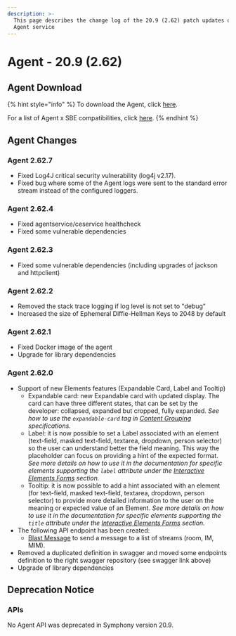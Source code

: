 ```yaml
---
description: >-
  This page describes the change log of the 20.9 (2.62) patch updates of the
  Agent service
---
```


# Agent - 20.9 (2.62)

## Agent Download

{% hint style="info" %}
To download the Agent, click [here](https://docs.developers.symphony.com/admin-guide/agent-guide/agent-download).

For a list of Agent x SBE compatibilities, click [here](../../../agent-guide/sbe-x-agent-compatibility-matrix.md).
{% endhint %}

## Agent Changes

### Agent 2.62.7

* Fixed Log4J critical security vulnerability (log4j v2.17).
* Fixed bug where some of the Agent logs were sent to the standard error stream instead of the configured loggers.

### Agent 2.62.4

* Fixed agentservice/ceservice healthcheck
* Fixed some vulnerable dependencies

### Agent 2.62.3

* Fixed some vulnerable dependencies (including upgrades of jackson and httpclient)

### Agent 2.62.2

* Removed the stack trace logging if log level is not set to "debug"
* Increased the size of Ephemeral Diffie-Hellman Keys to 2048 by default

### Agent 2.62.1

* Fixed Docker image of the agent
* Upgrade for library dependencies

### Agent 2.62.0

* Support of new Elements features (Expandable Card, Label and Tooltip)
  * Expandable card: new Expandable card with updated display. The card can have three different states, that can be set by the developer: collapsed, expanded but cropped, fully expanded. _See how to use the `expandable-card` tag in_ [_Content Grouping_](../../../../bots/messages/overview-of-messageml/messageml-basic-format-tags/content-grouping.md) _specifications._
  * Label: it is now possible to set a Label associated with an element (text-field, masked text-field, textarea, dropdown, person selector) so the user can understand better the field meaning. This way the placeholder can focus on providing a hint of the expected format. _See more details on how to use it in the documentation for specific elements supporting the `label` attribute under the_ [_Interactive Elements Forms_](../../../../bots/messages/overview-of-messageml/symphony-elements-1/) _section._
  * Tooltip: it is now possible to add a hint associated with an element (for text-field, masked text-field, textarea, dropdown, person selector) to provide more detailed information to the user on the meaning or expected value of an Element. _See more details on how to use it in the documentation for specific elements supporting the `title` attribute under the_ [_Interactive Elements Forms_](../../../../bots/messages/overview-of-messageml/symphony-elements-1/) _section._
* The following API endpoint has been created:
  * [Blast Message](https://developers.symphony.com/restapi/v20.9/reference#blast-message) to send a message to a list of streams (room, IM, MIM).
* Removed a duplicated definition in swagger and moved some endpoints definition to the right swagger repository (see swagger link above)
* Upgrade of library dependencies



## **Deprecation Notice**

### **APIs**

No Agent API was deprecated in Symphony version 20.9.

